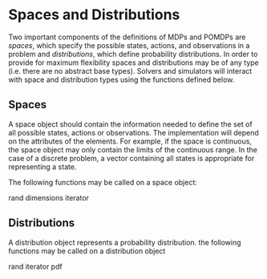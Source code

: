 # Spaces and Distributions

Two important components of the definitions of MDPs and POMDPs are *spaces*, which specify the possible states, actions, and observations in a problem and *distributions*, which define probability distributions. In order to provide for maximum flexibility spaces and distributions may be of any type (i.e. there are no abstract base types). Solvers and simulators will interact with space and distribution types using the functions defined below.

## Spaces

A space object should contain the information needed to define the set of all possible states, actions or observations. The implementation will depend on the attributes of the elements. For example, if the space is continuous, the space object may only contain the limits of the continuous range. In the case of a discrete problem, a vector containing all states is appropriate for representing a state.

The following functions may be called on a space object:

rand
dimensions
iterator

## Distributions

A distribution object represents a probability distribution. the following functions may be called on a distribution object

rand
iterator
pdf
